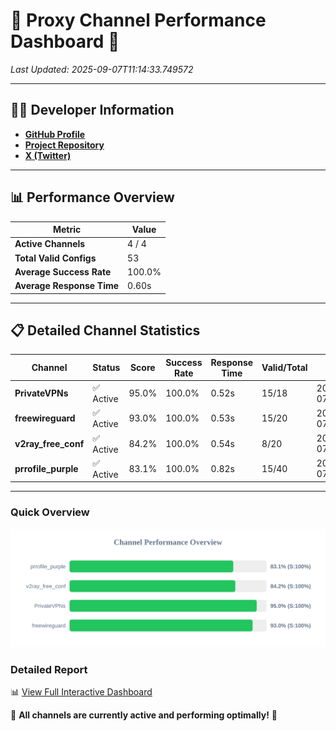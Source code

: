 # 🌟 Proxy Channel Performance Dashboard 🌟

_Last Updated: 2025-09-07T11:14:33.749572_

---

## 👩‍💻 Developer Information

- **[GitHub Profile](https://github.com/4n0nymou3)**  
- **[Project Repository](https://github.com/4n0nymou3/multi-proxy-config-fetcher)**  
- **[X (Twitter)](https://x.com/4n0nymou3)**  

---

## 📊 Performance Overview

| Metric                | Value       |
|-----------------------|-------------|
| **Active Channels**   | 4 / 4       |
| **Total Valid Configs** | 53          |
| **Average Success Rate** | 100.0%      |
| **Average Response Time** | 0.60s       |

---

## 📋 Detailed Channel Statistics

| Channel          | Status     | Score  | Success Rate | Response Time | Valid/Total | Last Success               |
|------------------|------------|--------|--------------|---------------|-------------|----------------------------|
| **PrivateVPNs**  | ✅ Active  | 95.0%  | 100.0% | 0.52s         | 15/18       | 2025-09-07T11:14:33.194098 |
| **freewireguard**  | ✅ Active  | 93.0%  | 100.0% | 0.53s         | 15/20       | 2025-09-07T11:14:33.748161 |
| **v2ray_free_conf**  | ✅ Active  | 84.2%  | 100.0% | 0.54s         | 8/20       | 2025-09-07T11:14:32.637422 |
| **prrofile_purple**  | ✅ Active  | 83.1%  | 100.0% | 0.82s         | 15/40       | 2025-09-07T11:14:32.056552 |

---

### Quick Overview
<div align="center">
  <a href="https://raw.githubusercontent.com/nullluser/NullRepo/refs/heads/main/assets/channel_stats_chart.svg">
    <img src="https://raw.githubusercontent.com/nullluser/NullRepo/refs/heads/main/assets/channel_stats_chart.svg" alt="Source Performance Statistics" width="800">
  </a>
</div>

### Detailed Report
📊 [View Full Interactive Dashboard](https://htmlpreview.github.io/?https://github.com/nullluser/NullRepo/blob/main/assets/performance_report.html)

🎉 **All channels are currently active and performing optimally!** 🎉
